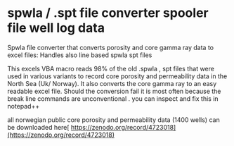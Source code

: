# spwla / .spt file converter spooler file well log data 
Spwla file converter that converts porosity and core gamma ray data to excel files: Handles also line based spwla spt files

This excels VBA macro  reads 98% of the old .spwla , spt files that  were used in various variants to record core porosity and permeability data in the North Sea (Uk/ Norway).
It also converts the core gamma ray to an easy readable excel file.
Should the conversion fail it is most often because the break line commands are unconventional . you can inspect and fix this in notepad++

all norwegian public core porosity and permeability data (1400 wells) can be downloaded here[ https://zenodo.org/record/4723018](https://zenodo.org/record/4723018)



